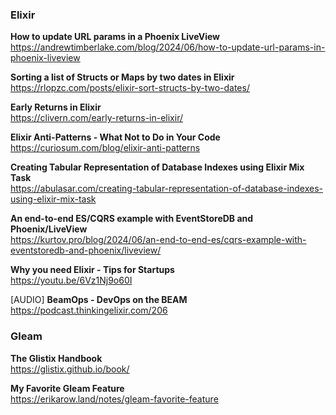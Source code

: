 ### Elixir

**How to update URL params in a Phoenix LiveView**  
https://andrewtimberlake.com/blog/2024/06/how-to-update-url-params-in-phoenix-liveview

**Sorting a list of Structs or Maps by two dates in Elixir**  
https://rlopzc.com/posts/elixir-sort-structs-by-two-dates/

**Early Returns in Elixir**  
https://clivern.com/early-returns-in-elixir/

**Elixir Anti-Patterns - What Not to Do in Your Code**  
https://curiosum.com/blog/elixir-anti-patterns

**Creating Tabular Representation of Database Indexes using Elixir Mix Task**  
https://abulasar.com/creating-tabular-representation-of-database-indexes-using-elixir-mix-task

**An end-to-end ES/CQRS example with EventStoreDB and Phoenix/LiveView**  
https://kurtov.pro/blog/2024/06/an-end-to-end-es/cqrs-example-with-eventstoredb-and-phoenix/liveview/

**Why you need Elixir - Tips for Startups**  
https://youtu.be/6Vz1Nj9o60I

[AUDIO] **BeamOps - DevOps on the BEAM**  
https://podcast.thinkingelixir.com/206

### Gleam

**The Glistix Handbook**  
https://glistix.github.io/book/

**My Favorite Gleam Feature**  
https://erikarow.land/notes/gleam-favorite-feature
